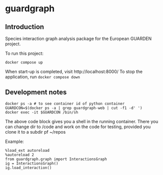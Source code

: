 # guardgraph

## Introduction

Species interaction graph analysis package for the European GUARDEN
project.

To run this project:

    docker compose up

When start-up is completed, visit http://localhost:8000/ 
To stop the application, run `docker compose down`

## Development notes

    docker ps -a # to see container id of python container
    GUARDCON=$(docker ps -a | grep guardgraph-web | cut -f1 -d' ')
    docker exec -it $GUARDCON /bin/sh

The above code block gives you a shell in the running container. There
you can change dir to /code and work on the code for testing, provided
you clone it to a subdir pf ~/repos

Example:

    %load_ext autoreload
    %autoreload 2
    from guardgraph.graph import InteractionsGraph
    ig = InteractionsGraph()
    ig.load_interaction()


